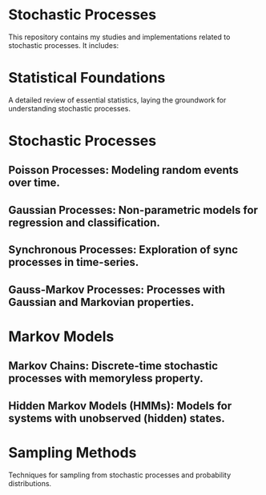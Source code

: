 # Stochastic Processes
  This repository contains my studies and implementations related to stochastic processes. It includes:

# Statistical Foundations
  A detailed review of essential statistics, laying the groundwork for understanding stochastic processes.

# Stochastic Processes
  ## Poisson Processes: Modeling random events over time.
  ## Gaussian Processes: Non-parametric models for regression and classification.
  ## Synchronous Processes: Exploration of sync processes in time-series.
  ## Gauss-Markov Processes: Processes with Gaussian and Markovian properties.

# Markov Models
  ## Markov Chains: Discrete-time stochastic processes with memoryless property.
  ## Hidden Markov Models (HMMs): Models for systems with unobserved (hidden) states.

# Sampling Methods
  Techniques for sampling from stochastic processes and probability distributions.

